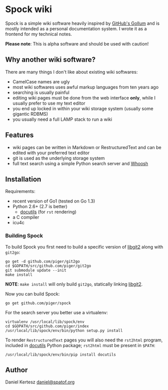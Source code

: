 # Spock wiki

Spock is a simple wiki software heavily inspired by [GitHub's Gollum](Gollum) and is mostly intended as a personal documentation system. I wrote it as a frontend for my technical notes.

[Gollum]: https://github.com/gollum/gollum

**Please note**: This is alpha software and should be used with caution!

## Why another wiki software?

There are many things I don't like about existing wiki softwares:

- CamelCase names are ugly
- most wiki softwares uses awful markup languages from ten years ago
- searching is usually painful
- editing wiki pages must be done from the web interface **only**, while I usually prefer to use my text editor
- you end up locked in within your wiki storage system (usually some gigantic RDBMS)
- you usually need a full LAMP stack to run a wiki

## Features

- wiki pages can be written in Markdown or RestructuredText and can be edited with your preferred text editor
- git is used as the underlying storage system
- full text search using a simple Python search server and [Whoosh](Whoosh)

[Whoosh]: https://pythonhosted.org/Whoosh/

## Installation

Requirements:

- recent version of Go1 (tested on Go 1.3)
- Python 2.6+ (2.7 is better)
  - [docutils](docutils) (for `rst` rendering)
- a C compiler
- icu4c

### Building Spock

To build Spock you first need to build a specific version of [libgit2](libgit2) along with `git2go`:

```
go get -d github.com/piger/git2go
cd $GOPATH/src/github.com/piger/git2go
git submodule update --init
make install
```

**NOTE**: `make install` will only build `git2go`, statically linking [libgit2](libgit2).

Now you can build Spock:

```
go get github.com/piger/spock
```

For the search server you better use a virtualenv:

```
virtualenv /usr/local/lib/spock/env
cd $GOPATH/src/github.com/piger/index
/usr/local/lib/spock/env/bin/python setup.py install
```

To render `RestructuredText` pages you will also need the `rst2html` program, included in [docutils](docutils) Python package; `rst2html` must be present in `$PATH`:

```
/usr/local/lib/spock/env/bin/pip install docutils
```

## Author

Daniel Kertesz <daniel@spatof.org>

[libgit2]: https://libgit2.github.com/

[git2go]: https://github.com/libgit2/git2go

[docutils]: http://docutils.sourceforge.net/
